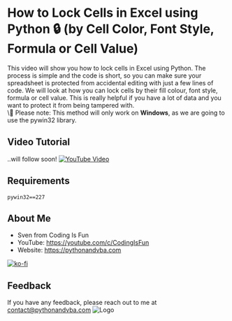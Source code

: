 
# How to Lock Cells in Excel using Python 🔒 (by Cell Color, Font Style, Formula or Cell Value)

This video will show you how to lock cells in Excel using Python. The process is simple and the code is short, so you can make sure your spreadsheet is protected from accidental editing with just a few lines of code. We will look at how you can lock cells by their fill colour, font style, formula or cell value. This is really helpful if you have a lot of data and you want to protect it from being tampered with.\
\🚨 Please note: This method will only work on **Windows**, as we are going to use the pywin32 library.

## Video Tutorial
..will follow soon!
[![YouTube Video](https://img.youtube.com/vi/XXX/0.jpg)](https://youtu.be/XXX)

## Requirements
```
pywin32==227
```

## About Me
- Sven from Coding Is Fun
- YouTube: https://youtube.com/c/CodingIsFun
- Website: https://pythonandvba.com

[![ko-fi](https://ko-fi.com/img/githubbutton_sm.svg)](https://ko-fi.com/X7X47Q0EG)

## Feedback
If you have any feedback, please reach out to me at contact@pythonandvba.com
![Logo](https://www.pythonandvba.com/banner-img)
